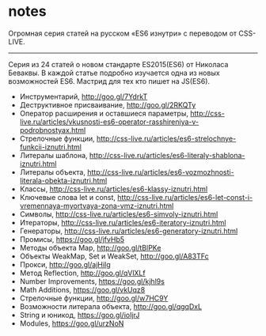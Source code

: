 # notes

Огромная серия статей на русском «ES6 изнутри» с переводом от CSS-LIVE. 
********************************************** 
Серия из 24 статей о новом стандарте ES2015(ES6) от Николаса Беваквы. В каждой статье подробно изучается одна из новых возможностей ES6. Мастрид для тех кто пишет на JS(ES6). 

- Инструментарий, http://goo.gl/7YdrkT 
- Деструктивное присваивание, http://goo.gl/2RKQTy 
- Оператор расширения и оставшиеся параметры, http://css-live.ru/articles/vkusnosti-es6-operator-rasshireniya-v-podrobnostyax.html
- Стрелочные функции, http://css-live.ru/articles/es6-strelochnye-funkcii-iznutri.html
- Литералы шаблона, http://css-live.ru/articles/es6-literaly-shablona-iznutri.html 
- Литералы объекта, http://css-live.ru/articles/es6-vozmozhnosti-literala-obekta-iznutri.html
- Классы, http://css-live.ru/articles/es6-klassy-iznutri.html 
- Ключевые слова let и const, http://css-live.ru/articles/es6-let-const-i-vremennaya-myortvaya-zona-vmz-iznutri.html
- Символы, http://css-live.ru/articles/es6-simvoly-iznutri.html 
- Итераторы, http://css-live.ru/articles/es6-iteratory-iznutri.html
- Генераторы, http://css-live.ru/articles/es6-generatory-iznutri.html
- Промисы, https://goo.gl/jfvHb5 
- Методы объекта Map, http://goo.gl/tBlPKe 
- Объекты WeakMap, Set и WeakSet, http://goo.gl/A83TFc 
- Прокси, http://goo.gl/ajHiIg 
- Метод Reflection, http://goo.gl/qVlXLf 
- Number Improvements, https://goo.gl/kjhl9s 
- Math Additions, https://goo.gl/vkUqz8 
- Стрелочные функции, http://goo.gl/w7HC9Y 
- Возможности литерала объекта, http://goo.gl/qgqDxL 
- String и юникод, https://goo.gl/ioIjrJ 
- Modules, https://goo.gl/urzNoN
